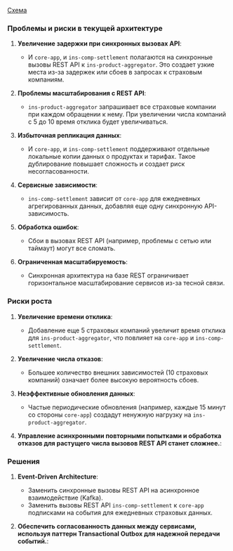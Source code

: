 [Схема](https://viewer.diagrams.net/?tags=%7B%7D&lightbox=1&highlight=0000ff&edit=_blank&layers=1&nav=1&title=%D0%94%D0%B8%D0%B0%D0%B3%D1%80%D0%B0%D0%BC%D0%BC%D0%B0%20%D0%B1%D0%B5%D0%B7%20%D0%BD%D0%B0%D0%B7%D0%B2%D0%B0%D0%BD%D0%B8%D1%8F-2.drawio#R%3Cmxfile%3E%3Cdiagram%20id%3D%2251zmUan4mFf6pz3q3UUt%22%20name%3D%22InsureTech%22%3E7V1bV%2BLKEv41rnXOg7Ny5fIYSBzjGC4COviyV4QYwy0MFyH59aequxM6CSAgOnp2Zva4pdOX6uqq%2Bqq6K82FXB2vf87s6Yvl953RhST01xeyfiFJolKS4H9YErCScrlAS9yZ12dlm4KWFzqsUGClS6%2FvzBMVF74%2FWnjTZGHPn0yc3iJRZs9m%2FipZ7dkfJUed2q6TKWj17FG29MHrL15oaUkqbsqvHc99iUYWC2X6ZGxHldlM5i92319xRbJxIVdnvr%2Bgv43XVWeE3Iv4Qttd7XgaEzZzJostDfynAfIDaozsnvMC83ZmKZYpNXvMpmlO5suZ03Z6L%2FCgMfP7UZV2MGVVWsF84YxbPX%2FqVPzlpG%2FPgqiSNp2OvJ698PwJrXuhCxdl8rNSutDFi5JAfkrkp0zKBfKzQkqq5Hc9KoeSK%2BiXfKxyhaWoQ64yoWBkP4Hc0ZGlwgjYUXn2Jzj5%2BSJgK1n4s%2FSjB5dzImcaVBAL0%2FXmIfzmsv%2BTXp7SBX3vdWuvC2e9uLRHnjuh3Y6c58W2blXGdEmNeoQFI50mx4HSzNhQRmd1VpJUShW%2FhECcqu%2BiT%2BJkcPko%2FFle1S8t0zANUTTr6kC%2FFGPZjmV2Q5w0Q9FxsL3IFoPpvIifVy%2FewmlNQWChZAUmBcpeFuMRq9635y9xW3vWY01BVKArbzSq%2BiN%2FBgUTfwLllfli5g%2BdqPBCkgvkDxuXK6d%2FoJwIUsXuDV1CZ6o%2FxkydcFKuvDqzBbBspLHiJ3%2Bx8MdxL%2F4MNC5NEUzNm7htHyamC5sCnJLAJtiwFwtnhh2WgHUKlI6dhW30vQWb%2BMxf2Av7iXAUG02dmQdVHBxnBjpvT9yR09gUVib%2BLVMQIaKuYff7dFyBTGzkr7TIWmIJM6fcKM56ak%2F67AMMs5zNvVfnzqGqRKsAjawF0jn1vQkQYLyCgYr6tZ%2Fm%2Fmi5cLR48eKaxDipKJDCD1SPqkD%2BoSRWSeG2smK2UMRPUQ%2FJwm1lRXVbl%2BKWsdNl0pbCrV1uGVtIEQn%2FRcrFW3RmqVHSnDVXxNTrp%2BPDGqMdFthTRWUmMcJbmX1ebcBLFAVW%2BMIhVzlCXJuhhBt3vgEV%2BIUpdfSRwczBkLPBk54%2Fcy77T9GDKqik7U0cqpLS5mPUELBpAtrkspk1%2FPnCnTmt5m1UQ3fmvZk3TaGQSH4qEZ5QOCKFlSvy08gAUZGDKZUDLjEJTQrXkBbCL2oEdzHE6VE%2F8e%2BlZBOJgzieSIUjT4oqixw9AtdQTVTGkgorZ9RqXIUqN30hSRj8LKOISlHnaSLjrgpsXqxmMYHejIx4RC1JRoUbLuZMPAo%2FZR7qT%2BAAT%2BEV18SIVjBeaI3rtvJ5boXKVCLhEBwF%2FUkc5%2FRGJaQU7DGi6ORpPo0H3KjSXqhnxM72DXssX8R9fGG99GJk3lSUjQL%2B3eFT8aqf4OQ2rh3t0Uh7PRrw64lJ6wUjD1ybGfoRDBTVH2X4o4piUSwVlbKqqG%2F7OE%2FUQbp9igo2HlOM3js9FN4JAp5Jsibp5ZSfJWX9n2fyh%2FNwes6Eug4ZF0owirqmZ52SDISfH5jPDbcz9F04D%2Bcc8FtOwm%2BhmIVfSdmCvqL0Kei7CfgI%2BtrTaRaX30TeX%2F4CJJ2CRGs6AzeygkHsXhSuclZXT8JujHdS5ulW013iGhoJJEoDGTOAILXEub4wJOxDi4HFyGCOmEHvAvd75Ask8J%2FHKH0b7BjJ%2BkYGxGQOjfUMdL8H8w9EPK7DN7nFT4KP0CM3aAuf9G1kxhw6fH6x91D6wEUtccuwa66UugInukZmsbXM0kaT3iIuJyx2zIx45T7RY8luYbzDY4ncH0JF7p%2Bc4J%2FIR%2By4vOF9pDdkTnc3DnIvNns4RJkP9jbS0J1vIJxtAyHlwShbNhD%2Bpgez8VMSW9YPzskbCTf2q90i2kldmjvH7r3hzUicKRcv3%2BWhSAI%2FjzzqzK16ZNWVg6LO8drFk7cfPeXHynmq4BYu7jqz5ZA%2BON7MGGxRLGlVfQ807G7BPZFS1v%2Fk8DUPUg8w8WLhUBNf%2BGQTf%2BeMyInU%2FMWb7jLf7Wpjr7HWeMdfzIQI3LbiQWFdNYpAdpjq9x4QHtcLE%2FQDTf5Oe7XN8m8xt%2B%2BmSj0FCY42nIW9htOZ9MlJF3x6Gvm9YfvFm%2Bz2gYWstVEE%2FBsbrCgrAFtC31feKOonY%2BpKEv7FeqMnQkB0gpi1VNBTRIJCurJnC75gsBxPW2xS4ERHJaxGIWPGnb7rRPX92eLFd%2F2JPTI2pbsNy9xfznrOW%2BGHJACJrrN4axtVEpCUvWZqmxmaEUvwmkzK2GaGWHcNtPQbk1cQUvtyQsqS0UmyVnzWRaqjkvJGR5QLmY6IVYznePbdPGLoRG5DQuRMnBoZLnqyEW8NCdyhU2r7jT%2FFik9jMgkh%2FvNiBfKC24AkN2S%2FHf5o8uIzK34Lhx9CzpywCdEmDdnCwZ%2FllHP%2BjhOnuGeR2yCTI0ooiAgR8QJXk9%2B7Kl0ct5X36YdXH7IV9E2Cgx7581eCg%2BL5tnyO2uIpVUtKeUsGzelbPEW5UCSgmG%2FxfNYWTxLCVFH9Ujs8OarlqJaj2r8S1Uo5quWodiKqpRIfVelfgWoiSXD8sqi2i7wc1XJU%2B9egWjlHtRzVTkS1QgrV5K%2BFascd1dwZrfZe3Cm%2FmWMm7DpFPzJ3Ks5Kz49xvuoxjijstZv5Oc65z3HKB57jyAee4zATdgl2USjusVvvPNtJOf5KtJ117NFO%2BlhcLac62nG0A1JoB1w1Bn476ZWL28fZRVemfvI9X%2FiFUpBqHZHjPz%2FPnS98FnWszy6e%2Bk7Tp4VEnzajOIriAw41CjhiCOWpjYKYTZRztSei0hpmNET2ZTdh2wt0NIoqbgNqviGfI%2F3mS%2BFiJkf6wDfmqsnhdG4i2df0ylzP%2FCvmEWFxwHpoOvweDrxHQg7P6U9sBuQh5v9ziCke89J9HmPmMSbvoIkFKeVhRJ7ZF4kyc98i9y1y3yL3LXLf4q%2F4FlLuW%2BS%2Bxcm%2BhZzyLdTct%2FhM36J8LvyWcszOMTvH7G%2BC2Wd8JfzTMHvr64E5ZH8%2BZKcThA9%2BP%2FCzIdubzC%2BnM7%2B%2F7C0ubdedOa69AMHJQOZHXGnDXAUeOPgLT8W9QHlI2hO1%2FwWufokDCyG6a%2BRY7BC4dxiP8kbE6HqXapoYiSdVTUK2yF2OcrJ7cMKlLPwEr97LrlOu08GGP1jL9zphsZxJESl8Jzx3KpHXuM9XS9799J09gfzOmJM9hP1vyeaXxuQuwxEug5DKU%2Fu6t8Ycnqcm4PjgDtS1RvyB3HL%2F1o2zR8GcwN0U9w6Y4y5ESyPeKcCVjG7fjLDjVnk23ZfNptv%2FxmieTXfubDqRfc%2FFm%2Bl0IuvxmHw6UZF329d35tOVUvlmcjllog9NqBNF8Y2edmTUHZLEdmzWnaikIaos7Kc%2B3UAt7cm7%2B%2BCcOgx0e%2F54eglcWIycsTOJg9MvHOXy0Y3MHQKrmagnjnf2x4G0WpHDnBIHjTxY8pEeuc69zA%2BXvVP9K4TTeTD2rw3GzviKUB6M5cFY6o6iL3sJOQmX3vpGiAzONaBLVMN9MdhBnX5nY%2FtNjOpfPAOT9p%2BB7TGZ8ddMCTvMbcpqCiX5qqhutX4FWVSre%2Bzplms8p0S8pW3G9tTrLL%2BE0fuo6yzVVJRxWdpi7rZ945FY%2But7T%2FsFeP8NsHnIfu6QXTr0JkPlwIj9I24yTH%2FB16kXGaYvgf2L9xhuNGRLnJt%2FRZiw905aPhco%2Br6LE1OSzvt9FKkd5NT9Gqm2cUDMt%2F2wcD8Rqe%2F%2FLjKeY58bo%2BcXtH%2FxqF3af13Vnu8FK%2F1QhXJJVEulsqQUxOLbUX3%2BrWDf%2BML1TEQef9fmF4nI8xvX88PFd1nC%2FfuXeaRy9sPFQ%2B%2FqkEp%2FL1QppvJIS6deup7uqJy2in8nWPm0VBI%2BYFCTFjNOKxEOMKa8b731wO7sDndusr%2BqyZal3GSfYLJh0WbB76g6fujihx%2FFshoV6Gv%2BsR7wnxrOzIM5kB2Mvc7l%2BRDglPQSSSju9k%2FfiQqimM6rOBUWRDl95%2BtXyi8pykfmlxTkxD1Qn5pfwoFNhbPvUmTZhegr7NJZ5tymzp4ckTRyHvkKY%2FaSdP6FvBJHjJD8stXzzqIa1SxmaqoMONMpIDwiitEdtpUkwSdkyWTeCtiy9Wjs5kYyCDt0e49dmRi%2F06BwM9e5rVH%2Bwtx4Snx3CrfXJ0Xk6tvIKiYneQLdWcfn6Hdv81Pi%2F%2BdTYvmM70Hktxscv333rVNtUnGpHMWl33Jb77rd3r%2BvV86%2BRsC%2Fu5jCAyHzesMeRBLZrQqp1xiKJ9l8gfue%2BDwA%2FbIBaP5Cwtf8mka5cFzAKPwQBVn5sHhRTqX3FAT1tHBRTX0HpCofFi2%2B937fKM479H5fed97Bn%2Ftft8cSyThPzOn782AVf%2FNgeULA8v%2BY%2FkcWM4NLMr3BJY0HijFFB4cCixSKpXu0Nfcjt9iTI4jyV8RKDabir2Rh%2Fl73uTZz6LI13pZTeTe0U6dZcUHa29mi8V7iBo3aOrAbc%2B53Hffa8pf%2FzoAsXrD%2B0772bfu%2F2k9TqzqP4%2BXtdHlGS%2Fvzt%2F%2B%2BpdvSZVT4ZK47W2IL7Enled6vyvX%2B5Dk5SiMoaYZEZJ0Xib1ywZ3pMUHXxVupvwNmnpUX0h%2B52OKe%2FE5l7Rh8mZq%2BDQ%2BQjrhwhOeUzwro9T3LYdNQjKNRdi9YDEBH32NZ%2Fz77m8gy1PK%2F4WewP6knD0Z5YUfYlES1IIoF9SyVBTVt12FPKX8O6eUp4POr4vzeUp5vot3vCXc%2F%2FJ2von3jk283TFochNvN0Idvod3KfwQFan8YZt4onCuJPNMT4dmmX%2BTI5m3v3z3hHsLr7gAwDgm4KHNNyc057noN77w8MA3O%2FduvOUg8NdBQM1B4KNA4NCTnH1g8RVeKoqzqI%2B197F5j05Tjk4ejyAuNYf355KX0qRJ%2BzMI3qj%2FzkzyWPUiVX1Rps%2BDfwpX0pOoddsPzvyX6UVMeLVHSyeyo9L28NUb2yg3lUhnbtH2Nvy5x%2FDoyV8s%2FDFXQWPB4sLHEJY01%2BZTQiBRCTv68OytUU8qbAS9by9sMGT0o3Q1f3UvpMoazINUbVzXpMegojw9rJe9UPDs6zuhp%2Fuvt3Jf7geqbAXqa2%2Fce7UG2sqqlsP%2BuOeZ1%2F3p4%2FWd32iZoeWZrv3zfvoovQjR5%2F54NOoLN6%2BOLnhWVVuZuhWQf15lbD%2Bs543WzfJJUkfmQBmb8stLPVyvur%2FvfPNns2wOBahvSM1Qc2uBsq4NLKFW1eTbgSFZYVMwdc212l3XMqygVlUUK%2BxKpCw0%2BfpAh7auDS38P1fPFG4HblgbdEl90k94o6farRL1qtDPyPfMn4%2FTp5%2BrsulZojVwg7th17sN0%2FSTOove5H7%2B2Ba8x9%2BPo6dxefhYNd2utJ72qmLQf1iPYP6j%2FvgeeHA3BJ4M4XPNalvLenuowthhMzTC28FQrbe0wPKANpxLVYFxgeaBsazpTaC9s7QG3TXUXwNvhJpgrWstJai1YWakTFPrcb2mWgugr5ayqulDWAtDvB2YIta7HxjK7aArwJisDD8jn%2FGzFdR1F%2FpwsQ%2BFljWlertJy9qaWDfIuJLVAhoDRQU%2BirSeu2JlSh34iWt6izIUlWE7TwksXcN%2BYX1dxUJ%2Bt7tLKxzSOdP%2BVNq2E1rtYTSuZHVIe6kWmiGl2RTofLvLWthZR%2FOwdDNV1hXuB%2BYa5gt99kRLtwhPLb2pWoGGfco1vSNveNhh7S05wWsiMz1WZq0pT3rLWtsUrRbhNchrN6Rz6wm1sAfjmDhOaNH2ai3UcK0CoBPoYDzVgeaArLsK9QPafijWQgPaW8CbnlzvkPZKbTBUUF5QVq2wQ8cfmFKNynwAciLR9iZds0ET6GuuQC9wnqrVNtcJWcd56t0A5Q7aq3XC704klyLwDOuqNXwO62gFrA70C2sCvODkVpzWauS5Sz93LJk807EvQ8V%2BYJ4K6a9Ny0x9iGMpdNyRDn2i3AX0mbECPskgx%2Bs6yjHopVVVYF6wfu0hjH9jWW1jCevFeO6iTMPaDIFPJuPNMET5IzoF8k7rdVcgb%2FAc1ibsqtgv0C3W2wa2h7XpgIxZbG17Sp22l6FPNk5XILQQfrJ6YY%2FpMMip3iNldeBPvUp4tgYdZDKrwdxx3WBd2x0VZb4O61ZvdwLa3pDqTOahjUj5a6xgnrRsMFwhP3Ds2oDqaV2%2FY3wgsgU8M4i8gTyqYBnWtKy5ovJiUH5XYX0IL4e4hmuyTrQM1zfiI8grtT8W%2FI72lfQ5GFKb1Cb0Qb0etTsDpKEroJ6jLoCuqFTWjRBkjIxd03sKk%2FUQ1oONbQoW0xXgjcJoX1n6cE3bgy61yNrLMAeJlrmwHjgfDW1jGOlPTbdQz5EHVCcD0o9C5EwHWWqbVKd0DecLMtkRoYzp5BDoqOl1tKkDU2V9KrWwC3QCn0GuCQ%2BRzhD0l8hyT4Q5sfYdsa739Tqx2xqj3ZKBLy6Ugb5qOA9i3y1im9CuoX4YEe9EmDvKCKyLIVE70yHyAu1XaDeZTQ9wDU29R%2FSU6uOVGeve%2FbSG%2BsF0GPmhxjoKa15DmR2AnukukxeL8g%2FkkM4Pn3XCNtFZwD6P6d%2BgrxO9A94Qnayi%2FPckqtsot1QeQWYkprNr5DmV%2Bw5w9oa2B7qY3EMZkQFobyJmMFvfDVC%2FoL1AMRttJKwM2EAoA7vYYfgBukB0bQhjdkMcE20ks8EqsaEDpot6M4D2OEfURTmyF3Vsj%2FMFDtSpHUD5jnRGwjLkPczdInpA7AbMAfS5GeL6dCWKzVimyRZdH1izJsOeoQLjUxwAXLOYLYM5wboQmQGb3WHtO5F8yMBLkfEV%2BU%2FkuKabjNfWqga%2BEJQBVndZWRPkeEhkG%2B0G2rw66mDblSlegGyFXTIO2GOF8AJ51Ua8oTaD6jD6JIZMxqwC%2F%2FWhRNsPJYvgiUZsKuAh4gXIJNFHaD%2BUa6HL2rsKlV1TIjYFeUp0kMizUAMdIfV0xCTCL%2FADDIHRqZI1JbgJuEd1WGSyCvwC2Ru86BQXzTXzl0SwpQwXNRiL6SisI3uuoP1idmONOk5tTVcl80Q7HjaZXTEVYp%2FhOepYtJ5EtgfYTkP%2BEVqZjFG7iTrNZJHqprluRc%2BJPhpMHw0xsq2IKzVi09B%2BIO5oOE%2Foo4l2Uo5xq23gc8BhEyi%2F0wluDTrreozHRIfQ1qgUGy3EozWx18AbwMc1xZEOzI22x%2Be0DNv0CBYCfcQHQ7kCmyjQ5zimFeEVwyiwo%2BibYBn0zfwCbh7MJhH%2FqGbifMDHkagvAT69TrEX%2BhXpvJoSkR3CI5PMu0ZsC%2FFlUGYka%2FCoE7827K5Rhyy0LaBD1O8cBtSX0giPmU8n0Hld6aj%2FiLXUnxiy%2BSJmg71vkb7Q3jN9NSWCb4hVIcgaYFmdrJGh0LkZG9xtDyW2RmBzjKhMoXwD31JYERtJx4M1aTP7R9YYP2tyZDtr1E8QIxlC%2F52t2Qp1jdhmws%2BonbniZCjgsJv5%2Fx20T7QOsaudJfo%2FNVoP9L7J%2FHNDjGxgTXdl0h%2FyTn8ksg62eM34CW0sgdLbW0d%2BN9ERig8gM2hf%2BrDeKGNoh7oq9ekjf0Vjfj34VEROUQddkdhdGBNoCqj%2FZTJd6qLdVymPNYw5RMRQXAdc91bktxD9AvpDTaI8A19VWAGdXZnqPfMJBQvL1sz3DNAnAF2XKc9MF7GF%2BAU43hBxOG4fEKzWtRWtiziAMRdfhvxDTNiU1akPhPEP1xfBCbCbBj%2BeSuIkXQNMQCxDf6npUtkZot%2BtEhkH%2B01wWLdk5guvQY5F0mcbMKFdo%2F4z2Jca8W1M8HkxDid%2BtII%2BGLTHvqncgy8AciJRPkAcHN7rlI%2BAaWTMroRYT9u7iAkqwcx2M2S6FDK%2FbIU%2BFPW7mD9D%2FPiOyHxGwDtibyimog9GdZWVdZU2tX8B00fZQoxAOwc%2BJusD%2FQOR6qBJfVDy3FDr1BcHn4jQinZQwngtWQbrrltuok%2F07doG65ONjf4i8XPQHwNMDaj%2FvvGTu7C2zH8HTCTrgDylMXBI8emOtId%2FMrONQEdXYHxUrHZkT4fEjyJ%2BLfGP0Z6a8sNQCHAPwiL%2BCnkuAJYxnKW6UW8RfaL%2BYJXYeIWuo4vxObEFVN%2FQlhiryI9nOhnLG2LeRiavGC5aKyo%2FcR3UqRBwBscNMO5jPgnR2cS4gAN1EusgDgKviG1pMv0gYxPfDufGeMd0GsfY2AWm99wYuEbNNfEhif8e2YVoPOJLhRQH0L9FGUO8jue8Zj5uZIeCeDy0fcwOWbEd2vA6QU%2BSZty3Wj94pvs4Hs2fdMHrSy%2FT%2Fs8Ot0%2B0eu3Jj5OGixuB8pkyHUuSktwJLhYyx4yylE2AiMqOyH84bAs0u%2BP5Ou%2BD4MDvaiplhmXRuDO7jznyqeLkcUNUOLV73sRt4x4ovswXl1TYdmmi8BYPpZJFd4wFpCyZRaO%2Fme%2BTPIPgjli2JRmdY3HTL2ds%2Bw5aUcmu7gl3eh%2B2uvLu1S0ct7psG3y%2BcCY9b%2FSf1%2FvGneGbrtFY2deTq%2BZ4cTP5AySWXWP6cLPWh9OicyFVdN%2BY6M5Me5SVQrHxaJe76%2BvaUv0jXlfBVhb0%2BmvFuZq9XPf9oHkHgFixK9aLM9SE2%2FXvVXXREn%2F1A%2FXx7nHqK8uCdDf%2FKQr9%2BZ1wuyxOW3d2o2ZdV6SHVW%2FYWT00Br9%2Bdeq6Vy4trh9utLpRsZ4NQ5NsvaBrfvh01wy7dz3rj6vURoEy%2BhXYo9s%2FTil8NIHOcv9G6Aadx5%2FDTlF6uhkp%2FstvxQ7dqadJxfLCf7xb1f4sFzfPbusZqovDZ8%2BfBY3BwljXS%2Fp999evR7whbQ3%2F7htN9U8HvIxyQ9OAY%2F%2FddhSngiGgV%2Bl%2FZwXZZ1AO0BpOK8TilqSv9CHZ2bRC2XLss%2F%2BIOZ2meUCW5v5OJOmHWoJeWOmzPfZGYDU0beaR81iW46lhTiH5Q4jD1zjJcZM2WmD%2B4chZLJzZJRMFKBZIlyNv4lxGnNRI7hzach%2BrLXAUMUv9L%2Ft5aO%2FOaT0iV5Q3NqmzsLHX75PT3kwmpQ9Vn0fkVJqJRSW2VMV3WarJY%2BVW9zVXN%2B4aQii3zGDgrIRW585tAYmV22V5aD36v29fVrVyHQoWy6E2mtWmN67YCvVrpfkAk4Tata772B6C49YZrm467s%2FfEzyXK%2Bi%2FxfD2eewH4%2F5vXyyuX9RwfHdTaCpS5aH63JP8m%2Be%2BBuysdIFNFa1Rrj4V6zfyNXQq3fwUr2s%2FQ%2Fi1pAxH7ZfGfbW31WKwqX0v9Y7OdQ%2FEwOjSz7Nruyi%2FfcrLZWX0RvZ87vWSDEty8jhWHZNwoG4xg%2BqZks7SN7ed%2BuJoYfu5%2FfvvNT1wObPWu7V8wsyiJye7rsD7W5olxS9nxvzsNFT73%2FnaHhTsl8K04mA%2B%2F2QChp2NcsEYui87UYiu3YsTqd8nIu%2FJATxw1dRzK%2BHmUssfxbJykbjYUlaLF%2Be82JLPLdrnUXwVVc98s%2FWp34ZaTiXsK%2BonK3shIzaN5dPIm798ZVWPZP3dqi78kEpK6TwykdpA%2BEBVL25dm%2F3pf0nd3tS59UlkhCs5AGc3YCmG9nLhJ9eZMwcCeYknYQ6ks5qDU24tepfZOHjt3%2Bcolb6jshXPiKuSrBTOom3JTb7LlGt7Ft0TLm9u%2B79G9j%2BLoPh73vL%2FLG%2FrUULjX1M9NaF4n6t0B9%2Fo8klKBx9nePkHt8B4e77l91FtjP8B%3C%2Fdiagram%3E%3C%2Fmxfile%3E)

### Проблемы и риски в текущей архитектуре

1. **Увеличение задержки при синхронных вызовах API**:
    - И `core-app`, и `ins-comp-settlement` полагаются на синхронные вызовы REST API к `ins-product-aggregator`. Это создает узкие места из-за задержек или сбоев в запросах к страховым компаниям.

2. **Проблемы масштабирования с REST API**:
    - `ins-product-aggregator` запрашивает все страховые компании при каждом обращении к нему. При увеличении числа компаний с 5 до 10 время отклика будет увеличиваться.

3. **Избыточная репликация данных**:
    - И `core-app`, и `ins-comp-settlement` поддерживают отдельные локальные копии данных о продуктах и тарифах. Такое дублирование повышает сложность и создает риск несогласованности.

4. **Сервисные зависимости**:
    - `ins-comp-settlement` зависит от `core-app` для ежедневных агрегированных данных, добавляя еще одну синхронную API-зависимость.

5. **Обработка ошибок**:
    - Сбои в вызовах REST API (например, проблемы с сетью или таймаут) могут все сломать.

6. **Ограниченная масштабируемость**:
    - Синхронная архитектура на базе REST ограничивает горизонтальное масштабирование сервисов из-за тесной связи.

### Риски роста

1. **Увеличение времени отклика**:
    - Добавление еще 5 страховых компаний увеличит время отклика для `ins-product-aggregator`, что повлияет на `core-app` и `ins-comp-settlement`.

2. **Увеличение числа отказов**:
    - Большее количество внешних зависимостей (10 страховых компаний) означает более высокую вероятность сбоев.

3. **Неэффективные обновления данных**:
    - Частые периодические обновления (например, каждые 15 минут со стороны `core-app`) создадут ненужную нагрузку на `ins-product-aggregator`.

4. **Управление асинхронными повторными попытками и обработка отказов для растущего числа вызовов REST API станет сложнее.**:

### Решения

1. **Event-Driven Architecture**:
    - Заменить синхронные вызовы REST API на асинхронное взаимодействие (Kafka).
    - Заменить вызовы REST API `ins-comp-settlement` к `core-app` подписками на события для ежедневных страховых данных.

2. **Обеспечить согласованность данных между сервисами, используя паттерн Transactional Outbox для надежной передачи событий.**: